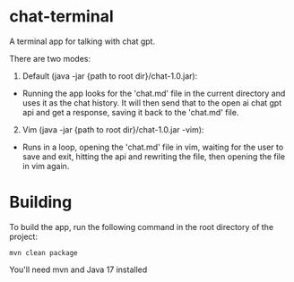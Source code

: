 # chat-terminal
A terminal app for talking with chat gpt. 

There are two modes:

1. Default (java -jar {path to root dir}/chat-1.0.jar):
 - Running the app looks for the 'chat.md' file in the current directory and uses it as the chat history. It will then send that to the open ai chat gpt api and get a response, saving it back to the 'chat.md' file.


2. Vim (java -jar {path to root dir}/chat-1.0.jar -vim):
 - Runs in a loop, opening the 'chat.md' file in vim, waiting for the user to save and exit, hitting the api and rewriting the file, then opening the file in vim again.


# Building
To build the app, run the following command in the root directory of the project:
```
mvn clean package
```

You'll need mvn and Java 17 installed
